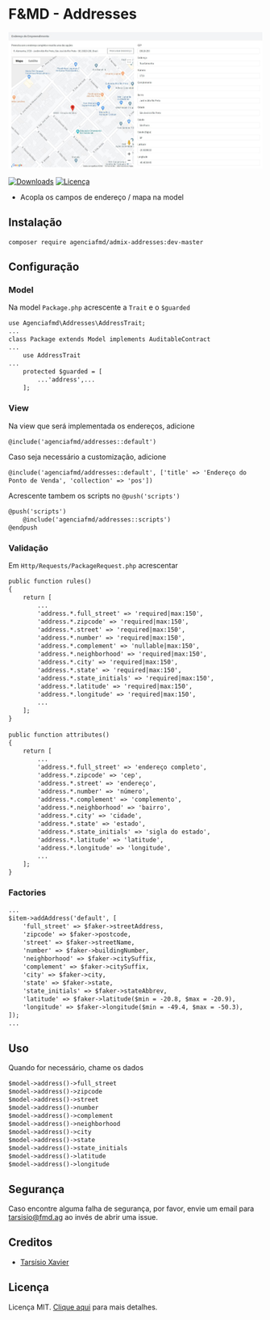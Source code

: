 # F&MD - Addresses

![Área administrativa](https://github.com/agenciafmd/admix-addresses/raw/master/docs/screenshot.jpg "Área administrativa")

[![Downloads](https://img.shields.io/packagist/dt/agenciafmd/admix-addresses.svg?style=flat-square)](https://packagist.org/packages/agenciafmd/admix-addresses)
[![Licença](https://img.shields.io/badge/license-MIT-brightgreen.svg?style=flat-square)](LICENSE.md)

- Acopla os campos de endereço / mapa na model

## Instalação

```
composer require agenciafmd/admix-addresses:dev-master
```

## Configuração

### Model
Na model `Package.php` acrescente a `Trait` e o `$guarded`

```
use Agenciafmd\Addresses\AddressTrait;
...
class Package extends Model implements AuditableContract
...
    use AddressTrait
...
    protected $guarded = [
        ...'address',...
    ];
```

### View

Na view que será implementada os endereços, adicione

```
@include('agenciafmd/addresses::default')
```

Caso seja necessário a customização, adicione

```
@include('agenciafmd/addresses::default', ['title' => 'Endereço do Ponto de Venda', 'collection' => 'pos'])
```

Acrescente tambem os scripts no `@push('scripts')`
    
```
@push('scripts')
    @include('agenciafmd/addresses::scripts')
@endpush
```

### Validação

Em `Http/Requests/PackageRequest.php` acrescentar

```
public function rules()
{
    return [
        ...
        'address.*.full_street' => 'required|max:150',
        'address.*.zipcode' => 'required|max:150',
        'address.*.street' => 'required|max:150',
        'address.*.number' => 'required|max:150',
        'address.*.complement' => 'nullable|max:150',
        'address.*.neighborhood' => 'required|max:150',
        'address.*.city' => 'required|max:150',
        'address.*.state' => 'required|max:150',
        'address.*.state_initials' => 'required|max:150',
        'address.*.latitude' => 'required|max:150',
        'address.*.longitude' => 'required|max:150',
        ...
    ];
}

public function attributes()
{
    return [
        ...
        'address.*.full_street' => 'endereço completo',
        'address.*.zipcode' => 'cep',
        'address.*.street' => 'endereço',
        'address.*.number' => 'número',
        'address.*.complement' => 'complemento',
        'address.*.neighborhood' => 'bairro',
        'address.*.city' => 'cidade',
        'address.*.state' => 'estado',
        'address.*.state_initials' => 'sigla do estado',
        'address.*.latitude' => 'latitude',
        'address.*.longitude' => 'longitude',
        ...
    ];
}
```

### Factories
```
...
$item->addAddress('default', [
    'full_street' => $faker->streetAddress,
    'zipcode' => $faker->postcode,
    'street' => $faker->streetName,
    'number' => $faker->buildingNumber,
    'neighborhood' => $faker->citySuffix,
    'complement' => $faker->citySuffix,
    'city' => $faker->city,
    'state' => $faker->state,
    'state_initials' => $faker->stateAbbrev,
    'latitude' => $faker->latitude($min = -20.8, $max = -20.9),
    'longitude' => $faker->longitude($min = -49.4, $max = -50.3),
]);
...
```

## Uso

Quando for necessário, chame os dados

```
$model->address()->full_street
$model->address()->zipcode
$model->address()->street
$model->address()->number
$model->address()->complement
$model->address()->neighborhood
$model->address()->city
$model->address()->state
$model->address()->state_initials
$model->address()->latitude
$model->address()->longitude
```

## Segurança

Caso encontre alguma falha de segurança, por favor, envie um email para tarsisio@fmd.ag ao invés de abrir uma issue.

## Creditos

-  [Tarsísio Xavier](https://github.com/TarsisioXavier)

## Licença

Licença MIT. [Clique aqui](LICENSE.md) para mais detalhes.